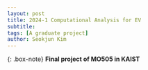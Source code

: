 ```yaml
---
layout: post
title: 2024-1 Computational Analysis for EV
subtitle: 
tags: [A graduate project]
author: Seokjun Kim
---
```


{: .box-note}
**Final project of MO505 in KAIST**



